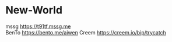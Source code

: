 # New-World
 mssg https://t91tf.mssg.me    
 BenTo https://bento.me/aiwen
 Creem https://creem.io/bip/trycatch
